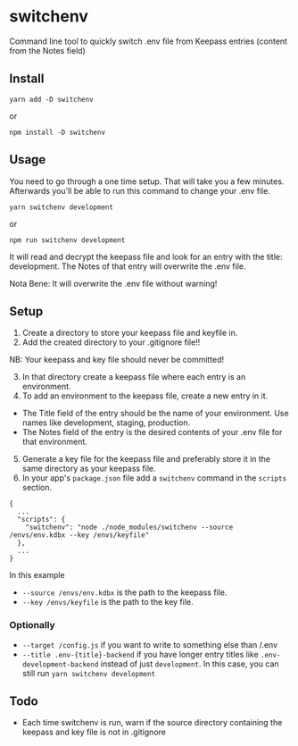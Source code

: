 # switchenv
Command line tool to quickly switch .env file from Keepass entries (content from the Notes field)

## Install

`yarn add -D switchenv`

or

`npm install -D switchenv`

## Usage

You need to go through a one time setup. That will take you a few minutes.
Afterwards you'll be able to run this command to change your .env file.

`yarn switchenv development`

or

`npm run switchenv development`

It will read and decrypt the keepass file and look for an entry with the title: development.
The Notes of that entry will overwrite the .env file.

Nota Bene: It will overwrite the .env file without warning!

## Setup

1. Create a directory to store your keepass file and keyfile in.
2. Add the created directory to your .gitignore file!!

NB: Your keepass and key file should never be committed!

3. In that directory create a keepass file where each entry is an environment.
4. To add an environment to the keepass file, create a new entry in it.
  - The Title field of the entry should be the name of your environment. Use names like development, staging, production.
  - The Notes field of the entry is the desired contents of your .env file for that environment.
5. Generate a key file for the keepass file and preferably store it in the same directory as your keepass file.
6. In your app's `package.json` file add a `switchenv` command in the `scripts` section.

```
{
  ...
  "scripts": {
    "switchenv": "node ./node_modules/switchenv --source /envs/env.kdbx --key /envs/keyfile"
  },
  ...
}
```

In this example
- `--source /envs/env.kdbx` is the path to the keepass file.
- `--key /envs/keyfile` is the path to the key file.

### Optionally

- `--target /config.js` if you want to write to something else than /.env
- `--title .env-{title}-backend` if you have longer entry titles like `.env-development-backend` instead of just `development`. In this case, you can still run `yarn switchenv development`

## Todo

- Each time switchenv is run, warn if the source directory containing the keepass and key file is not in .gitignore
